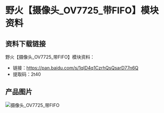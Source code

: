 [](index)

# 野火【摄像头_OV7725_带FIFO】模块资料
## 资料下载链接
野火【摄像头_OV7725_带FIFO】模块资料：
* 链接：https://pan.baidu.com/s/1qID4q1CzrhQsQsarD77n6Q 
* 提取码：2t40 

## 产品图片
![摄像头_OV7725_带FIFO](https://raw.githubusercontent.com/wiki/Embdefire/products/images/模块产品/摄像头/OV7725_带FIFO.jpg)

